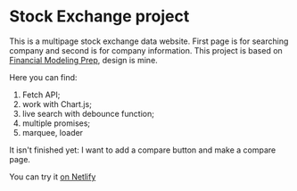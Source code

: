 # Stock Exchange project

This is a multipage stock exchange data website. First page is for searching company and second is for company information.
This project is based on [Financial Modeling Prep](https://site.financialmodelingprep.com/), design is mine.

Here you can find:

1. Fetch API;
2. work with Chart.js;
3. live search with debounce function;
4. multiple promises;
5. marquee, loader

It isn't finished yet: I want to add a compare button and make a compare page.

You can try it [on Netlify](https://stock-exchange-project.netlify.app/)
